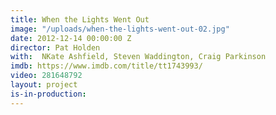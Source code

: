 ```yaml
---
title: When the Lights Went Out
image: "/uploads/when-the-lights-went-out-02.jpg"
date: 2012-12-14 00:00:00 Z
director: Pat Holden
with:  NKate Ashfield, Steven Waddington, Craig Parkinson
imdb: https://www.imdb.com/title/tt1743993/
video: 281648792
layout: project
is-in-production: 
---
```


